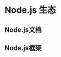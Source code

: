 # Node.js 生态

<script setup lang="ts">
import { NODEJS_DATA, NODEJS_FRAME_DATA } from './data.js'
</script>

## Node.js文档

<NavMenu :list='NODEJS_DATA' />

## Node.js框架

<NavMenu :list='NODEJS_FRAME_DATA' />
